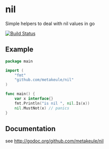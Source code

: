 nil
===

Simple helpers to deal with nil values in go

[![Build Status](https://secure.travis-ci.org/metakeule/nil.png)](http://travis-ci.org/metakeule/nil)

Example
-------

```go
package main

import (
    "fmt"
    "github.com/metakeule/nil"
)

func main() {
    var x interface{}
    fmt.Println("is nil ", nil.Is(x))
    nil.MustNot(x) // panics
}
```

Documentation
-------------

see http://godoc.org/github.com/metakeule/nil